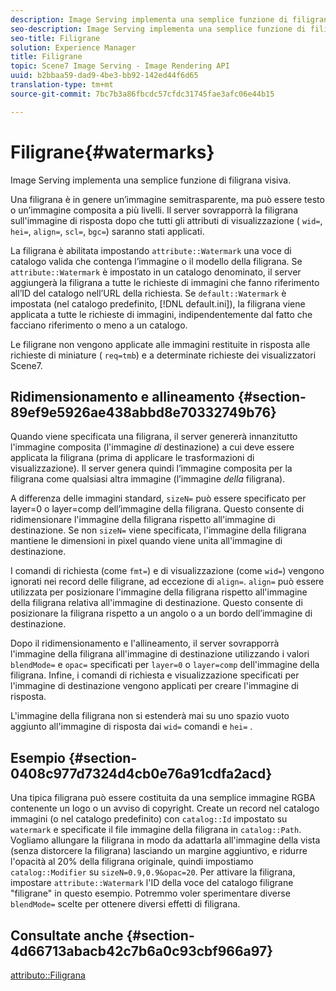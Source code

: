 ```yaml
---
description: Image Serving implementa una semplice funzione di filigrana visiva.
seo-description: Image Serving implementa una semplice funzione di filigrana visiva.
seo-title: Filigrane
solution: Experience Manager
title: Filigrane
topic: Scene7 Image Serving - Image Rendering API
uuid: b2bbaa59-dad9-4be3-bb92-142ed44f6d65
translation-type: tm+mt
source-git-commit: 7bc7b3a86fbcdc57cfdc31745fae3afc06e44b15

---
```



# Filigrane{#watermarks}

Image Serving implementa una semplice funzione di filigrana visiva.

Una filigrana è in genere un’immagine semitrasparente, ma può essere testo o un’immagine composita a più livelli. Il server sovrapporrà la filigrana sull&#39;immagine di risposta dopo che tutti gli attributi di visualizzazione ( `wid=`, `hei=`, `align=`, `scl=`, `bgc=`) saranno stati applicati.

La filigrana è abilitata impostando `attribute::Watermark` una voce di catalogo valida che contenga l’immagine o il modello della filigrana. Se `attribute::Watermark` è impostato in un catalogo denominato, il server aggiungerà la filigrana a tutte le richieste di immagini che fanno riferimento all’ID del catalogo nell’URL della richiesta. Se `default::Watermark` è impostata (nel catalogo predefinito, [!DNL default.ini]), la filigrana viene applicata a tutte le richieste di immagini, indipendentemente dal fatto che facciano riferimento o meno a un catalogo.

Le filigrane non vengono applicate alle immagini restituite in risposta alle richieste di miniature ( `req=tmb`) e a determinate richieste dei visualizzatori Scene7.

## Ridimensionamento e allineamento {#section-89ef9e5926ae438abbd8e70332749b76}

Quando viene specificata una filigrana, il server genererà innanzitutto l&#39;immagine composita (l&#39;immagine *di* destinazione) a cui deve essere applicata la filigrana (prima di applicare le trasformazioni di visualizzazione). Il server genera quindi l’immagine composita per la filigrana come qualsiasi altra immagine (l’immagine *della* filigrana).

A differenza delle immagini standard, `sizeN=` può essere specificato per layer=0 o layer=comp dell’immagine della filigrana. Questo consente di ridimensionare l&#39;immagine della filigrana rispetto all&#39;immagine di destinazione. Se non `sizeN=` viene specificata, l&#39;immagine della filigrana mantiene le dimensioni in pixel quando viene unita all&#39;immagine di destinazione.

I comandi di richiesta (come `fmt=`) e di visualizzazione (come `wid=`) vengono ignorati nei record delle filigrane, ad eccezione di `align=`. `align=` può essere utilizzata per posizionare l&#39;immagine della filigrana rispetto all&#39;immagine della filigrana relativa all&#39;immagine di destinazione. Questo consente di posizionare la filigrana rispetto a un angolo o a un bordo dell’immagine di destinazione.

Dopo il ridimensionamento e l&#39;allineamento, il server sovrapporrà l&#39;immagine della filigrana all&#39;immagine di destinazione utilizzando i valori `blendMode=` e `opac=` specificati per `layer=0` o `layer=comp` dell&#39;immagine della filigrana. Infine, i comandi di richiesta e visualizzazione specificati per l&#39;immagine di destinazione vengono applicati per creare l&#39;immagine di risposta.

L&#39;immagine della filigrana non si estenderà mai su uno spazio vuoto aggiunto all&#39;immagine di risposta dai `wid=` comandi e `hei=` .

## Esempio {#section-0408c977d7324d4cb0e76a91cdfa2acd}

Una tipica filigrana può essere costituita da una semplice immagine RGBA contenente un logo o un avviso di copyright. Create un record nel catalogo immagini (o nel catalogo predefinito) con `catalog::Id` impostato su `watermark` e specificate il file immagine della filigrana in `catalog::Path`. Vogliamo allungare la filigrana in modo da adattarla all&#39;immagine della vista (senza distorcere la filigrana) lasciando un margine aggiuntivo, e ridurre l&#39;opacità al 20% della filigrana originale, quindi impostiamo `catalog::Modifier` su `sizeN=0.9,0.9&opac=20`. Per attivare la filigrana, impostare `attribute::Watermark` l&#39;ID della voce del catalogo filigrane &quot;filigrane&quot; in questo esempio. Potremmo voler sperimentare diverse `blendMode=` scelte per ottenere diversi effetti di filigrana.

## Consultate anche {#section-4d66713abacb42c7b6a0c93cbf966a97}

[attributo::Filigrana](../../../../../is-api/image-catalog/image-serving-api-ref/c-image-catalog-reference/c-attributes-reference/r-watermark.md#reference-942b50acb2dd43a5ae498dc41ea9ac9b)

